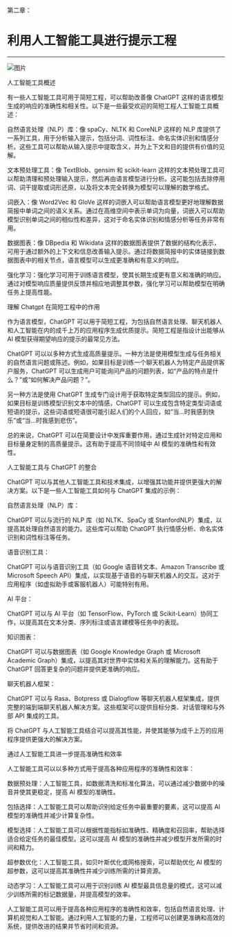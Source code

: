 第二章：

# 利用人工智能工具进行提示工程

* * *

![图片](img/image8.jpeg)

人工智能工具概述

有一些人工智能工具可用于简短工程，可以帮助改善像 ChatGPT 这样的语言模型生成的响应的准确性和相关性。以下是一些最受欢迎的简短工程人工智能工具概述：

自然语言处理（NLP）库：像 spaCy、NLTK 和 CoreNLP 这样的 NLP 库提供了一系列工具，用于分析输入提示，包括分词、词性标注、命名实体识别和情感分析。这些工具可以帮助从输入提示中提取含义，并为上下文和目的提供有价值的见解。

文本预处理工具：像 TextBlob、gensim 和 scikit-learn 这样的文本预处理工具可以帮助清理和预处理输入提示，然后再由语言模型进行分析。这可能包括去除停用词、词干提取或词形还原，以及将文本完全转换为模型可以理解的数学格式。

词嵌入：像 Word2Vec 和 GloVe 这样的词嵌入可以帮助语言模型更好地理解数据简报中单词之间的语义关系。通过在高维空间中表示单词为向量，词嵌入可以帮助模型识别单词之间的相似性和差异，这对于命名实体识别和情感分析等任务非常有用。

数据图表：像 DBpedia 和 Wikidata 这样的数据图表提供了数据的结构化表示，可用于通过额外的上下文和信息改善输入提示。通过将数据简报中的实体链接到数据图表中的相关节点，语言模型可以生成更准确和有意义的响应。

强化学习：强化学习可用于训练语言模型，使其长期生成更有意义和准确的响应。通过对模型响应质量提供反馈并相应地调整其参数，强化学习可以帮助模型在明确任务上提高性能。

理解 Chatgpt 在简短工程中的作用

作为语言模型，ChatGPT 可以用于简短工程，为包括自然语言处理、聊天机器人和人工智能在内的成千上万的应用程序生成优质提示。简短工程是指设计出能够从 AI 模型获得期望响应的提示的最常见方法。

ChatGPT 可以以多种方式生成高质量提示。一种方法是使用模型生成与任务相关的自然语言问题或陈述。例如，如果目标是训练一个聊天机器人为特定产品提供客户服务，ChatGPT 可以生成用户可能询问产品的问题列表，如“产品的特点是什么？”或“如何解决产品问题？”。

另一种方法是使用 ChatGPT 生成专门设计用于获取特定类型回应的提示。例如，如果目标是训练模型识别文本中的情感，ChatGPT 可以生成包含特定类型词语或短语的提示，这些词语或短语很可能引起人们的个人回应，如“当...时我感到快乐”或“当...时我感到悲伤”。

总的来说，ChatGPT 可以在简要设计中发挥重要作用，通过生成针对特定应用和目标量身定制的高质量提示。这有助于提高不同领域中 AI 模型的准确性和有效性。

人工智能工具与 ChatGPT 的整合

ChatGPT 可以与其他人工智能工具和技术集成，以增强其功能并提供更强大的解决方案。以下是一些人工智能工具如何与 ChatGPT 集成的示例：

自然语言处理（NLP）库：

ChatGPT 可以与流行的 NLP 库（如 NLTK、SpaCy 或 StanfordNLP）集成，以提高其处理自然语言的能力。这些库可以帮助 ChatGPT 执行情感分析、命名实体识别和词性标注等任务。

语音识别工具：

ChatGPT 可以与语音识别工具（如 Google 语音转文本、Amazon Transcribe 或 Microsoft Speech API）集成，以实现基于语音的与聊天机器人的交互。这对于应用程序（如虚拟助手或客服机器人）可能特别有用。

AI 平台：

ChatGPT 可以与 AI 平台（如 TensorFlow、PyTorch 或 Scikit-Learn）协同工作，以提高其在文本分类、序列标注或语言建模等任务中的表现。

知识图表：

ChatGPT 可以与数据图表（如 Google Knowledge Graph 或 Microsoft Academic Graph）集成，以提高其对世界中实体和关系的理解能力。这有助于 ChatGPT 回答更复杂的问题并提供更准确的响应。

聊天机器人框架：

ChatGPT 可以与 Rasa、Botpress 或 Dialogflow 等聊天机器人框架集成，提供完整的端到端聊天机器人解决方案。这些框架可以提供目标分类、对话管理和与外部 API 集成的工具。

将 ChatGPT 与人工智能工具结合可以提高其性能，并使其能够为成千上万的应用程序提供更强大的解决方案。

通过人工智能工具进一步提高准确性和效率

人工智能工具可以以多种方式用于提高各种应用程序的准确性和效率：

数据预处理：人工智能工具，如数据清洗和标准化算法，可以通过减少数据中的噪音并使其更稳定，提高 AI 模型的准确性。

包括选择：人工智能工具可以帮助识别给定任务中最重要的要素，这可以提高 AI 模型的准确性并减少计算复杂性。

模型选择：人工智能工具可以根据性能指标如准确性、精确度和召回率，帮助选择适合给定任务的最佳模型。这可以提高 AI 模型的准确性并减少模型开发所需的时间和精力。

超参数优化：人工智能工具，如贝叶斯优化或网格搜索，可以帮助优化 AI 模型的超参数，这可以提高其准确性并减少训练所需的计算资源。

动态学习：人工智能工具可以用于识别训练 AI 模型最具信息量的模式，这可以减少训练所需的标记数据量，并提高模型的效率。

人工智能工具可以用于提高各种应用程序的准确性和效率，包括自然语言处理、计算机视觉和人工智能。通过利用人工智能的力量，工程师可以创建更准确和高效的系统，提供改进的结果并节省时间和资源。
